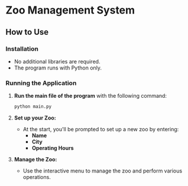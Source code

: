 # Zoo Management System

## How to Use

### Installation

- No additional libraries are required.
- The program runs with Python only.

### Running the Application

1. **Run the main file of the program** with the following command:

    ```bash
    python main.py
    ```

2. **Set up your Zoo:**
   - At the start, you'll be prompted to set up a new zoo by entering:
     - **Name**
     - **City**
     - **Operating Hours**

3. **Manage the Zoo:**
   - Use the interactive menu to manage the zoo and perform various operations.
